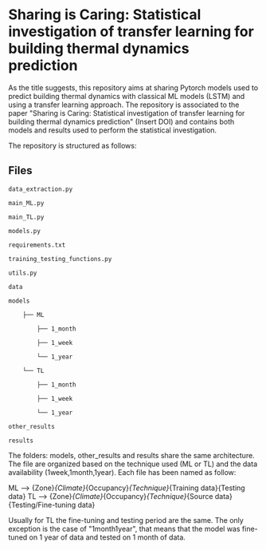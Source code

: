 # Sharing is Caring: Statistical investigation of transfer learning for building thermal dynamics prediction

As the title suggests, this repository aims at sharing Pytorch models used to predict building thermal dynamics with classical ML models (LSTM) and using a transfer learning approach.
The repository is associated to the paper "Sharing is Caring: Statistical investigation of transfer learning for building thermal dynamics prediction" (Insert DOI) and contains both models and results used to perform the statistical investigation.

The repository is structured as follows:

## Files
    data_extraction.py

    main_ML.py
    
    main_TL.py
    
    models.py
    
    requirements.txt
    
    training_testing_functions.py
    
    utils.py

    data

    models
    
        ├── ML
            
            ├── 1_month
            
            ├── 1_week
        
            └── 1_year
        
        └── TL
            
            ├── 1_month
            
            ├── 1_week
        
            └── 1_year
    
    other_results
    
    results

The folders: models, other_results and results share the same architecture.
The file are organized based on the technique used (ML or TL) and the data availability (1week,1month,1year).
Each file has been named as follow:

ML --> {Zone}_{Climate}_{Occupancy}_{Technique}_{Training data}{Testing data}
TL --> {Zone}_{Climate}_{Occupancy}_{Technique}_{Source data}{Testing/Fine-tuning data}

Usually for TL the fine-tuning and testing period are the same. The only exception is the case of "1month1year", that means that the model was fine-tuned on 1 year of data and tested on 1 month of data.